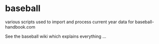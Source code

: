 # baseball
various scripts used to import and process current year data for baseball-handbook.com

See the baseball wiki which explains everything ...
